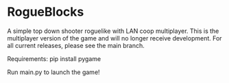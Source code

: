 # RogueBlocks
A simple top down shooter roguelike with LAN coop multiplayer. This is the multiplayer version of the game and will no longer receive development. For all current releases, please see the main branch.

Requirements:
pip install pygame

Run main.py to launch the game!
